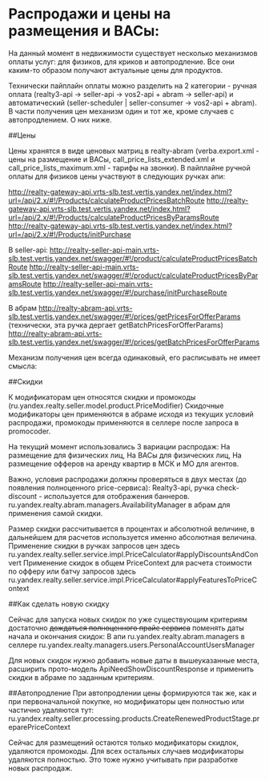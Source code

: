 Распродажи и цены на размещения и ВАСы:
==============

На данный момент в недвижимости существует несколько механизмов оплаты услуг: для физиков, для криков и автопродление. Все они каким-то образом получают актуальные цены для продуктов.

Технически пайплайн оплаты можно разделить на 2 категории - ручная оплата (realty3-api -> seller-api -> vos2-api + abram -> seller-api) и автоматический (seller-scheduler | seller-consumer -> vos2-api + abram).
В части получения цен механизм один и тот же, кроме случаев с автопродлением. О них ниже.

##Цены

Цены хранятся в виде ценовых матриц в realty-abram (verba.export.xml - цены на размещение и ВАСы, call_price_lists_extended.xml и call_price_lists_maximum.xml -  тарифы на звонки). 
В пайплайне ручной оплаты для физиков цены участвуют в следующих ручках апи:

http://realty-gateway-api.vrts-slb.test.vertis.yandex.net/index.html?url=/api/2.x/#!/Products/calculateProductPricesBatchRoute
http://realty-gateway-api.vrts-slb.test.vertis.yandex.net/index.html?url=/api/2.x/#!/Products/calculateProductPricesByParamsRoute
http://realty-gateway-api.vrts-slb.test.vertis.yandex.net/index.html?url=/api/2.x/#!/Products/initPurchase

В seller-api:
http://realty-seller-api-main.vrts-slb.test.vertis.yandex.net/swagger/#!/product/calculateProductPricesBatchRoute
http://realty-seller-api-main.vrts-slb.test.vertis.yandex.net/swagger/#!/product/calculateProductPricesByParamsRoute
http://realty-seller-api-main.vrts-slb.test.vertis.yandex.net/swagger/#!/purchase/initPurchaseRoute

В абрам 
http://realty-abram-api.vrts-slb.test.vertis.yandex.net/swagger/#!/prices/getPricesForOfferParams (технически, эта ручка дергает getBatchPricesForOfferParams)
http://realty-abram-api.vrts-slb.test.vertis.yandex.net/swagger/#!/prices/getBatchPricesForOfferParams

Механизм получения цен всегда одинаковый, его расписывать не имеет смысла:

##Скидки

К модификаторам цен относятся скидки и промокоды (ru.yandex.realty.seller.model.product.PriceModifier)
Скидочные модификаторы цен применяются в абраме исходя из текущих условий распродажи, промокоды применяются в селлере после запроса в promocoder.

На текущий	 момент использовались 3 вариации распродаж:
На размещение для физических лиц,
На ВАСы для физических лиц,
На размещение офферов на аренду квартир в МСК и МО для агентов.

Важно, условия распродажи должны проверяться в двух местах (до появления полноценного price-сервиса):
Realty3-api, ручка check-discount - используется для отображения баннеров.
ru.yandex.realty.abram.managers.AvailabilityManager в абрам для применения самой скидки.

Размер скидки рассчитывается в процентах и абсолютной величине, в дальнейшем для расчетов используется именно абсолютная величина.
Применение скидки в ручках запросов цен здесь ru.yandex.realty.seller.service.impl.PriceCalculator#applyDiscountsAndConvert
Применение скидок в общем PriceContext для расчета стоимости по офферу или батчу запросов здесь ru.yandex.realty.seller.service.impl.PriceCalculator#applyFeaturesToPriceContext 

##Как сделать новую скидку

Сейчас для запуска новых скидок по уже существующим критериям достаточно ~~дождаться полноценного прайс сервиса~~ поменять даты начала и окончания скидок:
В апи ru.yandex.realty.abram.managers
в селлере ru.yandex.realty.managers.users.PersonalAccountUsersManager

Для новых скидок нужно добавить новые даты в вышеуказанные места, расширить прото-модель ApiNeedShowDiscountResponse и применить скидки в абраме по заданным критериям.

##Автопродление
При автопродлении цены формируются так же, как и при первоначальной покупке, но модификаторы цен полностью или частично удаляются тут:
ru.yandex.realty.seller.processing.products.CreateRenewedProductStage.preparePriceContext

Сейчас для размещений остаются только модификаторы скидлок, удаляются промокоды. Для всех остальных случаев модификаторы удаляются полностью. Это тоже нужно учитывать при разработке новых распродаж.

